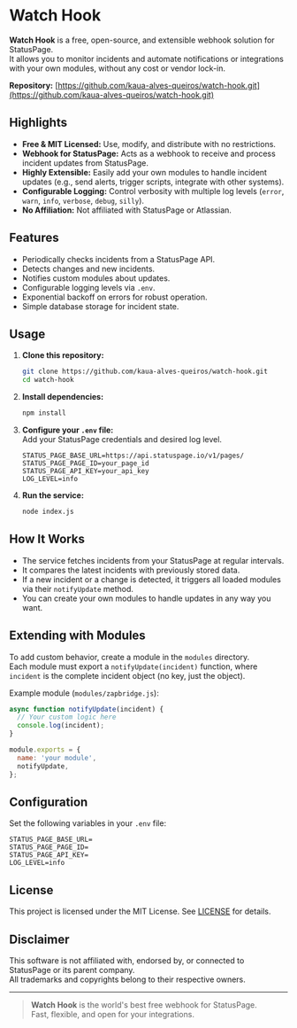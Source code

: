 # Watch Hook

**Watch Hook** is a free, open-source, and extensible webhook solution for StatusPage.  
It allows you to monitor incidents and automate notifications or integrations with your own modules, without any cost or vendor lock-in.

**Repository:** [https://github.com/kaua-alves-queiros/watch-hook.git](https://github.com/kaua-alves-queiros/watch-hook.git)

## Highlights

- **Free & MIT Licensed:** Use, modify, and distribute with no restrictions.
- **Webhook for StatusPage:** Acts as a webhook to receive and process incident updates from StatusPage.
- **Highly Extensible:** Easily add your own modules to handle incident updates (e.g., send alerts, trigger scripts, integrate with other systems).
- **Configurable Logging:** Control verbosity with multiple log levels (`error`, `warn`, `info`, `verbose`, `debug`, `silly`).
- **No Affiliation:** Not affiliated with StatusPage or Atlassian.

## Features

- Periodically checks incidents from a StatusPage API.
- Detects changes and new incidents.
- Notifies custom modules about updates.
- Configurable logging levels via `.env`.
- Exponential backoff on errors for robust operation.
- Simple database storage for incident state.

## Usage

1. **Clone this repository:**
   ```bash
   git clone https://github.com/kaua-alves-queiros/watch-hook.git
   cd watch-hook
   ```
2. **Install dependencies:**  
   ```bash
   npm install
   ```
3. **Configure your `.env` file:**  
   Add your StatusPage credentials and desired log level.
   ```
   STATUS_PAGE_BASE_URL=https://api.statuspage.io/v1/pages/
   STATUS_PAGE_PAGE_ID=your_page_id
   STATUS_PAGE_API_KEY=your_api_key
   LOG_LEVEL=info
   ```
4. **Run the service:**  
   ```bash
   node index.js
   ```

## How It Works

- The service fetches incidents from your StatusPage at regular intervals.
- It compares the latest incidents with previously stored data.
- If a new incident or a change is detected, it triggers all loaded modules via their `notifyUpdate` method.
- You can create your own modules to handle updates in any way you want.

## Extending with Modules

To add custom behavior, create a module in the `modules` directory.  
Each module must export a `notifyUpdate(incident)` function, where `incident` is the complete incident object (no key, just the object).

Example module (`modules/zapbridge.js`):

```js
async function notifyUpdate(incident) {
  // Your custom logic here
  console.log(incident);
}

module.exports = {
  name: 'your module',
  notifyUpdate,
};
```

## Configuration

Set the following variables in your `.env` file:

```
STATUS_PAGE_BASE_URL=
STATUS_PAGE_PAGE_ID=
STATUS_PAGE_API_KEY=
LOG_LEVEL=info
```

## License

This project is licensed under the MIT License. See [LICENSE](LICENSE) for details.

## Disclaimer

This software is not affiliated with, endorsed by, or connected to StatusPage or its parent company.  
All trademarks and copyrights belong to their respective owners.

---

> **Watch Hook** is the world's best free webhook for StatusPage.  
> Fast, flexible, and open for your integrations.
